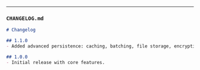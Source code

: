 
---

### `CHANGELOG.md`

```markdown
# Changelog

## 1.1.0
- Added advanced persistence: caching, batching, file storage, encryption, versioning.

## 1.0.0
- Initial release with core features.